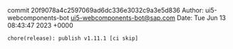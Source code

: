 commit 20f9078a4c2597069ad6dc336e3032c9a3e5d836
Author: ui5-webcomponents-bot <ui5-webcomponents-bot@sap.com>
Date:   Tue Jun 13 08:43:47 2023 +0000

    chore(release): publish v1.11.1 [ci skip]
